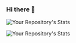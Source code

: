 ### Hi there 👋

![Your Repository's Stats](https://github-readme-stats.vercel.app/api?username=zoinloz&show_icons=true)

![Your Repository's Stats](https://github-readme-stats.vercel.app/api/top-langs/?username=zoinloz&theme=red)

<!--
**Zoinloz/zoinloz** is a ✨ _special_ ✨ repository because its `README.md` (this file) appears on your GitHub profile.

Here are some ideas to get you started:

- 🔭 I’m currently working on ...
- 🌱 I’m currently learning ...
- 👯 I’m looking to collaborate on ...
- 🤔 I’m looking for help with ...
- 💬 Ask me about ...
- 📫 How to reach me: ...
- 😄 Pronouns: ...
- ⚡ Fun fact: ...
-->
